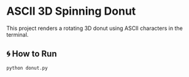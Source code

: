 # ASCII 3D Spinning Donut

This project renders a rotating 3D donut using ASCII characters in the terminal.

## 🌀 How to Run

```bash
python donut.py
